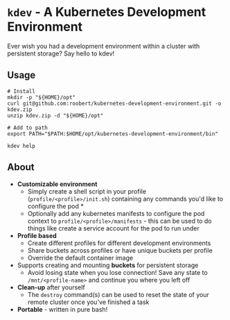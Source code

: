 # `kdev` - A Kubernetes Development Environment

Ever wish you had a development environment within a cluster with persistent storage? Say hello to kdev!

## Usage

```
# Install
mkdir -p "${HOME}/opt"
curl git@github.com:roobert/kubernetes-development-environment.git -o kdev.zip
unzip kdev.zip -d "${HOME}/opt"

# Add to path
export PATH="$PATH:$HOME/opt/kubernetes-development-environment/bin"

kdev help
```

## About

* **Customizable environment**
    * Simply create a shell script in your profile (`profile/<profile>/init.sh`) containing any commands you'd like to configure the pod *
    * Optionally add any kubernetes manifests to configure the pod context to `profile/<profile>/manifests` - this can be used to do things like create a service account for the pod to run under
* **Profile based**
    * Create different profiles for different development environments
    * Share buckets across profiles or have unique buckets per profile
    * Override the default container image
* Supports creating and mounting **buckets** for persistent storage
    * Avoid losing state when you lose connection! Save any state to `/mnt/<profile-name>` and continue you where you left off
* **Clean-up** after yourself
    * The `destroy` command(s) can be used to reset the state of your remote cluster once you've finished a task
* **Portable** - written in pure bash!
